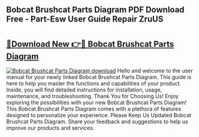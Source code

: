 ## Bobcat Brushcat Parts Diagram PDF Download Free - Part-Esw User Guide Repair ZruUS

# <h2><a href="http://dfpk9en.blite.top/?on=Bobcat+Brushcat+Parts+Diagram">🔗Download New 👉🔴 Bobcat Brushcat Parts Diagram</a></h2>

[![Bobcat Brushcat Parts Diagram download](https://i.imgur.com/lujVjoI.png)](http://dfpk9en.blite.top/?on=Bobcat+Brushcat+Parts+Diagram)
Hello and welcome to the user manual for your newly linked Bobcat Brushcat Parts Diagram. This guide is here to help you master the functions and capabilities of your product. Inside, you will find detailed instructions for installation, usage, maintenance, and troubleshooting. Thank You for Choosing Us! Enjoy exploring the possibilities with your new Bobcat Brushcat Parts Diagram! This Bobcat Brushcat Parts Diagram comes with a plethora of features designed to personalize your experience. Please Keep Us Updated Bobcat Brushcat Parts Diagram. Share your feedback and suggestions to help us improve our products and services.
